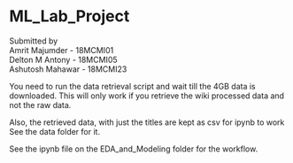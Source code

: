 # ML_Lab_Project
Submitted by<br>
Amrit Majumder - 18MCMI01<br>
Delton M Antony - 18MCMI05<br>
Ashutosh Mahawar - 18MCMI23<br>


You need to run the data retrieval script and wait till the 4GB data is downloaded.
This will only work if you retrieve the wiki processed data and not the raw data.

Also, the retrieved data, with just the titles are kept as csv for ipynb to work
See the data folder for it.

See the ipynb file on the EDA_and_Modeling folder for the workflow.
